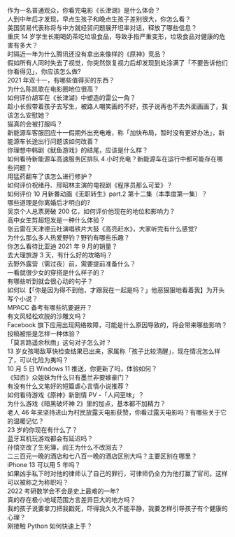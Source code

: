 作为一名普通观众，你看完电影《长津湖》是什么体会？  
人到中年后才发现，早点生孩子和晚点生孩子差别很大，你怎么看？  
美国贸易代表称将与中方就经贸问题展开坦率对话，释放了哪些信息？  
重庆 14 岁学生长期喝奶茶吃垃圾食品，导致手指严重变形，垃圾食品对健康的危害有多大？  
时隔近一年为什么腾讯还没有拿出来像样的《原神》竞品？  
假如所有人同时失去了视觉，你突然恢复视力后却发现到处涂满了「不要告诉他们你看得见」，你应该怎么做?  
2021 年双十一，有哪些值得买的东西？  
为什么陈凯歌在电影圈地位很高？  
如何评价胡军在《长津湖》中塑造的雷公一角？  
趁小长假带着孩子去写生，被路人嘲笑画的不好，孩子说再也不去外面画画了，我该怎么安慰她？  
猫真的会被打服吗？  
新能源车客服回应十一假期外出充电难，称「加快布局，暂时没有更好办法」，新能源车长途出行问题该如何改善？  
你理想中韩剧《鱿鱼游戏》的结尾，应该是什么样？  
如何看待新能源车高速服务区排队 4 小时充电？新能源车在运行中都可能存在哪些问题？  
用猛药翻车了该怎么进行修护？  
如何评价祝绪丹、邢昭林主演的电视剧《程序员那么可爱》？  
如何评价 10 月新番动画《无职转生》part.2 第十二集（本季度第一集）？  
哪些道理是你离婚后才明白的?  
吴京个人总票房破 200 亿，如何评价他现在的地位和影响力？  
高中女生剪超短发是一种什么体验？  
张云雷在天津德云社演唱铁片大鼓《高亮赶水》，大家听完有什么感觉?  
为什么那么多人热爱野钓？野钓有哪些乐趣？  
你怎么看待比亚迪 2021 年 9 月的销量？  
去大理旅游 3 天，有什么好的攻略吗？  
去野外露营（需过夜）前，需要提前准备什么？  
一看就很少女的穿搭是什么样子的？  
有哪些听到就会很心动的句子？  
如何以【「你是因为得不到他，才跟我在一起是吗？」他恶狠狠地看着我】为开头写个小说？  
MPACC 备考有哪些坑要避开？  
有文风轻松欢脱的沙雕文吗？  
Facebook 旗下应用出现网络故障，可能是什么原因导致的，将会带来哪些影响？  
投稿被拒是怎样一种体验？  
「莫言路遥余秋雨」这句对子怎么对？  
13 岁女孩喝敌草快检查结果已出来，家属称「孩子比较清醒」，现在情况怎么样了，可以化险为夷吗？  
10 月 5 日 Windows 11 推送，你更新了吗，体验如何？  
《知否》众姐妹为什么只有墨兰非要嫁豪门？  
有没有什么文笔好的短篇虐心言情小说推荐？  
如何看待游戏《原神》新剧情 PV -「人间至味」？  
为什么游戏《暗黑破坏神 2》里的加点，基本都不加精力？  
老人 46 年来坚持进山为村民放露天电影获赞，你看过露天电影吗？有哪些关于它的温暖记忆？  
23 岁的你现在有什么了？  
蓝牙耳机玩游戏都会有延迟吗？  
孙悟空改了生死簿，阎王为什么不改回去？  
二三百元一晚的酒店和七八百一晚的酒店区别大吗？主要区别在哪里？  
iPhone 13 可以用 5 年吗？  
如果凶手私下时对他的律师认了自己的罪行，可律师仍全力为他打赢了官司。这样可以被称之为称职吗？  
2022 考研数学会不会是史上最难的一年?  
真的存在极小地域范围方言差异巨大的地方吗？  
我的孩子说要拿刀把我戳死，吓得我久久不能平静，我要怎样引导孩子有个健康的心理？  
刚接触 Python 如何快速上手？  
